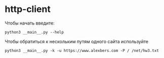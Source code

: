 # http-client
Чтобы начать введите:

    python3 __main__.py --help

Чтобы обратиться к нескольким путям одного сайта используйте
    
    python3 __main__.py -k -u https://www.alexbers.com -P / /net/hw3.txt